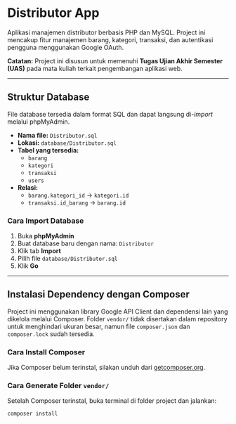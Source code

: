# Distributor App

Aplikasi manajemen distributor berbasis PHP dan MySQL. Project ini mencakup fitur manajemen barang, kategori, transaksi, dan autentikasi pengguna menggunakan Google OAuth.

**Catatan:** Project ini disusun untuk memenuhi **Tugas Ujian Akhir Semester (UAS)** pada mata kuliah terkait pengembangan aplikasi web.


---

## Struktur Database

File database tersedia dalam format SQL dan dapat langsung di-*import* melalui phpMyAdmin.

- **Nama file:** `Distributor.sql`
- **Lokasi:** `database/Distributor.sql`
- **Tabel yang tersedia:**
  - `barang`
  - `kategori`
  - `transaksi`
  - `users`
- **Relasi:**
  - `barang.kategori_id` → `kategori.id`
  - `transaksi.id_barang` → `barang.id`

### Cara Import Database

1. Buka **phpMyAdmin**
2. Buat database baru dengan nama: `Distributor`
3. Klik tab **Import**
4. Pilih file `database/Distributor.sql`
5. Klik **Go**

---

## Instalasi Dependency dengan Composer

Project ini menggunakan library Google API Client dan dependensi lain yang dikelola melalui Composer. Folder `vendor/` tidak disertakan dalam repository untuk menghindari ukuran besar, namun file `composer.json` dan `composer.lock` sudah tersedia.

### Cara Install Composer

Jika Composer belum terinstal, silakan unduh dari [getcomposer.org](https://getcomposer.org/download/).

### Cara Generate Folder `vendor/`

Setelah Composer terinstal, buka terminal di folder project dan jalankan:

```bash
composer install
